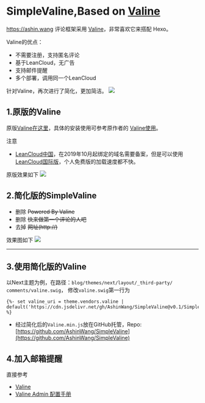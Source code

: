 # SimpleValine,Based on [Valine](https://valine.js.org)

https://ashin.wang 评论框架采用 [Valine](https://valine.js.org)，非常喜欢它来搭配 Hexo。

Valine的优点：
+ 不需要注册，支持匿名评论
+ 基于LeanCloud，无广告
+ 支持邮件提醒
+ 多个部署，调用同一个LeanCloud

针对Valine，再次进行了简化，更加简洁。
![](https://tva1.sinaimg.cn/large/006y8mN6ly1g6zg5fxdjgj30mx09gt90.jpg)


<!--more-->

## 1.原版的Valine
原版[Valine在这里](https://valine.js.org)，具体的安装使用可参考原作者的 [Valine使用](https://valine.js.org)。

注意 
+ [LeanCloud中国](http://leancloud.cn)，在2019年10月起绑定的域名需要备案，但是可以使用[LeanCloud国际版](http://LeanCloud.app)，个人免费版的加载速度都不快。

原版效果如下
![](https://tva1.sinaimg.cn/large/006y8mN6ly1g6zg3gv8i9j30ke0cwwf1.jpg)

## 2.简化版的SimpleValine
+ 删除 ~~Powered By Valine~~
+ 删除 ~~快来做第一个评论的人吧~~
+ 去掉 ~~网址(http://)~~

效果图如下
![](https://tva1.sinaimg.cn/large/006y8mN6ly1g6zg5fxdjgj30mx09gt90.jpg)

------

## 3.使用简化版的Valine
以Next主题为例，在路径：`blog⁩/⁨themes⁩/⁨next⁩/⁨layout⁩/⁨_third-party⁩/⁨comments/valine.swig`， 修改`valine.swig`第一行为
 ```
 {%- set valine_uri = theme.vendors.valine | default('https://cdn.jsdelivr.net/gh/AshinWang/SimpleValine@v0.1/SimpleValine.min.js') %}
 ```
 + 经过简化后的`Valine.min.js`放在GitHub托管，Repo:[https://github.com/AshinWang/SimpleValine](https://github.com/AshinWang/SimpleValine)


## 4.加入邮箱提醒
直接参考
+ [Valine](https://valine.js.org/notify.html)
+ [Valine Admin 配置手册](https://deserts.io/valine-admin-document/)


